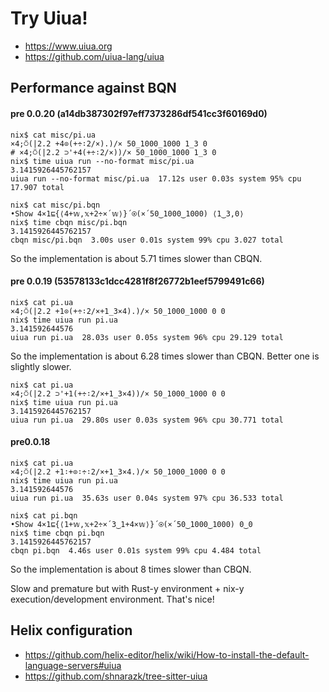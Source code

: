# Try Uiua!

- https://www.uiua.org
- https://github.com/uiua-lang/uiua

## Performance against BQN

#### pre 0.0.20 (a14db387302f97eff7373286df541cc3f60169d0)

```
nix$ cat misc/pi.ua
×4;⍥(|2.2 +4⊙(+÷∶2/×).)/× 50_1000_1000 1_3 0
# ×4;⍥(|2.2 ⊃'+4(+÷∶2/×))/× 50_1000_1000 1_3 0
nix$ time uiua run --no-format misc/pi.ua
3.1415926445762157
uiua run --no-format misc/pi.ua  17.12s user 0.03s system 95% cpu 17.907 total

nix$ cat misc/pi.bqn
•Show 4×1⊑{⟨4+𝕨,𝕩+2÷×´𝕨⟩}´⍟(×´50‿1000‿1000) ⟨1‿3,0⟩
nix$ time cbqn misc/pi.bqn
3.1415926445762157
cbqn misc/pi.bqn  3.00s user 0.01s system 99% cpu 3.027 total
```

So the implementation is about 5.71 times slower than CBQN.

#### pre 0.0.19 (53578133c1dcc4281f8f26772b1eef5799491c66)

```
nix$ cat pi.ua
×4;⍥(|2.2 +1⊙(+÷∶2/×+1_3×4).)/× 50_1000_1000 0 0
nix$ time uiua run pi.ua
3.141592644576
uiua run pi.ua  28.03s user 0.05s system 96% cpu 29.129 total
```

So the implementation is about 6.28 times slower than CBQN.
Better one is slightly slower.

```
nix$ cat pi.ua
×4;⍥(|2.2 ⊃'+1(+÷∶2/×+1_3×4))/× 50_1000_1000 0 0
nix$ time uiua run pi.ua
3.1415926445762157
uiua run pi.ua  29.80s user 0.03s system 96% cpu 30.771 total
```

#### pre0.0.18

```
nix$ cat pi.ua
×4;⍥(|2.2 +1∶+⊙∶÷∶2/×+1_3×4.)/× 50_1000_1000 0 0
nix$ time uiua run pi.ua
3.141592644576
uiua run pi.ua  35.63s user 0.04s system 97% cpu 36.533 total

nix$ cat pi.bqn
•Show 4×1⊑{⟨1+𝕨,𝕩+2÷×´3‿1+4×𝕨⟩}´⍟(×´50‿1000‿1000) 0‿0
nix$ time cbqn pi.bqn
3.1415926445762157
cbqn pi.bqn  4.46s user 0.01s system 99% cpu 4.484 total
```

So the implementation is about 8 times slower than CBQN.

Slow and premature but with Rust-y environment + nix-y execution/development environment. That's nice!

## Helix configuration

- https://github.com/helix-editor/helix/wiki/How-to-install-the-default-language-servers#uiua
- https://github.com/shnarazk/tree-sitter-uiua

